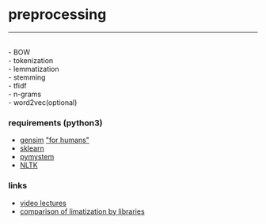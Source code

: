 # preprocessing
----
<br>
- BOW <br>
- tokenization <br>
- lemmatization <br> 
- stemming <br>
- tfidf <br>
- n-grams <br>
- word2vec(optional) <br>

### requirements (python3)
- [gensim](https://radimrehurek.com/gensim/tut1.html#from-strings-to-vectors) ["for humans"](https://webdevblog.ru/gensim-rukovodstvo-dlya-nachinajushhih/) <br>
- [sklearn](https://scikit-learn.org/stable/modules/generated/sklearn.feature_extraction.text.TfidfVectorizer.html) <br>
- [pymystem](https://pypi.org/project/pymystem3/)
- [NLTK](https://www.nltk.org/)

### links 
- [video lectures](https://youtu.be/K7wKo1EU62Y)
- [comparison of limatization by libraries](https://www.machinelearningplus.com/nlp/lemmatization-examples-python/#stanfordcorenlplemmatization)
